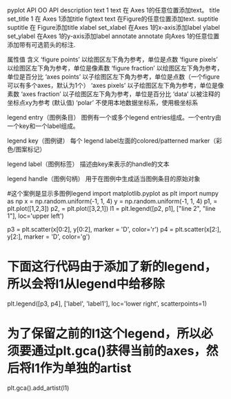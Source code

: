 pyplot API	OO API	description
text 1	text	在 Axes 1的任意位置添加text。
title	set_title 1	在 Axes 1添加title
figtext	text	在Figure的任意位置添加text.
suptitle	suptitle	在 Figure添加title
xlabel	set_xlabel	在Axes 1的x-axis添加label
ylabel	set_ylabel	在Axes 1的y-axis添加label
annotate	annotate	向Axes 1的任意位置添加带有可选箭头的标注.

属性值	含义
‘figure points’	以绘图区左下角为参考，单位是点数
‘figure pixels’	以绘图区左下角为参考，单位是像素数
‘figure fraction’	以绘图区左下角为参考，单位是百分比
‘axes points’	以子绘图区左下角为参考，单位是点数（一个figure可以有多个axes，默认为1个）
‘axes pixels’	以子绘图区左下角为参考，单位是像素数
‘axes fraction’	以子绘图区左下角为参考，单位是百分比
‘data’	以被注释的坐标点xy为参考 (默认值)
‘polar’	不使用本地数据坐标系，使用极坐标系


legend entry（图例条目）
图例有一个或多个legend entries组成。一个entry由一个key和一个label组成。

legend key（图例键）
每个 legend label左面的colored/patterned marker（彩色/图案标记）

legend label（图例标签）
描述由key来表示的handle的文本

legend handle（图例句柄）
用于在图例中生成适当图例条目的原始对象

#这个案例是显示多图例legend
import matplotlib.pyplot as plt
import numpy as np
x = np.random.uniform(-1, 1, 4)
y = np.random.uniform(-1, 1, 4)
p1, = plt.plot([1,2,3])
p2, = plt.plot([3,2,1])
l1 = plt.legend([p2, p1], ["line 2", "line 1"], loc='upper left')
 
p3 = plt.scatter(x[0:2], y[0:2], marker = 'D', color='r')
p4 = plt.scatter(x[2:], y[2:], marker = 'D', color='g')
# 下面这行代码由于添加了新的legend，所以会将l1从legend中给移除
plt.legend([p3, p4], ['label', 'label1'], loc='lower right', scatterpoints=1)
# 为了保留之前的l1这个legend，所以必须要通过plt.gca()获得当前的axes，然后将l1作为单独的artist
plt.gca().add_artist(l1)
